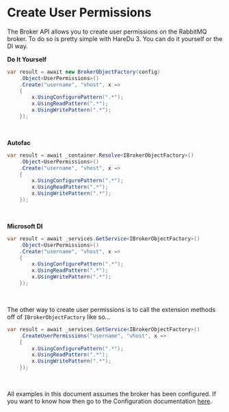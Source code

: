 # Create User Permissions

The Broker API allows you to create user permissions on the RabbitMQ broker. To do so is pretty simple with HareDu 3. You can do it yourself or the DI way.

**Do It Yourself**

```c#
var result = await new BrokerObjectFactory(config)
    .Object<UserPermissions>()
    .Create("username", "vhost", x =>
    {
        x.UsingConfigurePattern(".*");
        x.UsingReadPattern(".*");
        x.UsingWritePattern(".*");
    });
```
<br>

**Autofac**

```c#
var result = await _container.Resolve<IBrokerObjectFactory>()
    .Object<UserPermissions>()
    .Create("username", "vhost", x =>
    {
        x.UsingConfigurePattern(".*");
        x.UsingReadPattern(".*");
        x.UsingWritePattern(".*");
    });
```
<br>

**Microsoft DI**

```c#
var result = await _services.GetService<IBrokerObjectFactory>()
    .Object<UserPermissions>()
    .Create("username", "vhost", x =>
    {
        x.UsingConfigurePattern(".*");
        x.UsingReadPattern(".*");
        x.UsingWritePattern(".*");
    });
```
<br>

The other way to create user permissions is to call the extension methods off of ```IBrokerObjectFactory``` like so...

```c#
var result = await _services.GetService<IBrokerObjectFactory>()
    .CreateUserPermissions("username", "vhost", x =>
    {
        x.UsingConfigurePattern(".*");
        x.UsingReadPattern(".*");
        x.UsingWritePattern(".*");
    });
```

<br>

All examples in this document assumes the broker has been configured. If you want to know how then go to the Configuration documentation [here](https://github.com/ahives/HareDu3/blob/master/docs/configuration.md).

